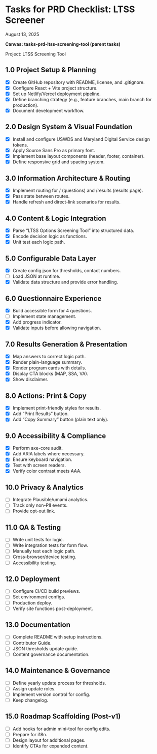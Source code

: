 # Tasks for PRD Checklist: LTSS Screener

<aside>

August 13, 2025 

**Canvas: tasks-prd-ltss-screening-tool (parent tasks)**

Project: LTSS Screening Tool

</aside>

## **1.0 Project Setup & Planning**

- [x]  Create GitHub repository with README, license, and .gitignore.
- [x]  Configure React + Vite project structure.
- [x]  Set up Netlify/Vercel deployment pipeline.
- [x]  Define branching strategy (e.g., feature branches, main branch for production).
- [x]  Document development workflow.

## **2.0 Design System & Visual Foundation**

- [x]  Install and configure USWDS and Maryland Digital Service design tokens.
- [x]  Apply Source Sans Pro as primary font.
- [x]  Implement base layout components (header, footer, container).
- [x]  Define responsive grid and spacing system.

## **3.0 Information Architecture & Routing**

- [x]  Implement routing for / (questions) and /results (results page).
- [x]  Pass state between routes.
- [x]  Handle refresh and direct-link scenarios for results.

## **4.0 Content & Logic Integration**

- [x]  Parse “LTSS Options Screening Tool” into structured data.
- [x]  Encode decision logic as functions.
- [x]  Unit test each logic path.

## **5.0 Configurable Data Layer**

- [x]  Create config.json for thresholds, contact numbers.
- [ ]  Load JSON at runtime.
- [x]  Validate data structure and provide error handling.

## **6.0 Questionnaire Experience**

- [x]  Build accessible form for 4 questions.
- [ ]  Implement state management.
- [x]  Add progress indicator.
- [x]  Validate inputs before allowing navigation.

## **7.0 Results Generation & Presentation**

- [x]  Map answers to correct logic path.
- [x]  Render plain-language summary.
- [x]  Render program cards with details.
- [x]  Display CTA blocks (MAP, SSA, VA).
- [x]  Show disclaimer.

## **8.0 Actions: Print & Copy**

- [x]  Implement print-friendly styles for results.
- [x]  Add “Print Results” button.
- [x]  Add “Copy Summary” button (plain text only).

## **9.0 Accessibility & Compliance**

- [x]  Perform axe-core audit.
- [x]  Add ARIA labels where necessary.
- [x]  Ensure keyboard navigation.
- [x]  Test with screen readers.
- [x]  Verify color contrast meets AAA.

## **10.0 Privacy & Analytics**

- [ ]  Integrate Plausible/umami analytics.
- [ ]  Track only non-PII events.
- [ ]  Provide opt-out link.

## **11.0 QA & Testing**

- [ ]  Write unit tests for logic.
- [ ]  Write integration tests for form flow.
- [ ]  Manually test each logic path.
- [ ]  Cross-browser/device testing.
- [ ]  Accessibility testing.

## **12.0 Deployment**

- [ ]  Configure CI/CD build previews.
- [ ]  Set environment configs.
- [ ]  Production deploy.
- [ ]  Verify site functions post-deployment.

## **13.0 Documentation**

- [ ]  Complete README with setup instructions.
- [ ]  Contributor Guide.
- [ ]  JSON thresholds update guide.
- [ ]  Content governance documentation.

## **14.0 Maintenance & Governance**

- [ ]  Define yearly update process for thresholds.
- [ ]  Assign update roles.
- [ ]  Implement version control for config.
- [ ]  Keep changelog.

## **15.0 Roadmap Scaffolding (Post-v1)**

- [ ]  Add hooks for admin mini-tool for config edits.
- [ ]  Prepare for i18n.
- [ ]  Design layout for additional pages.
- [ ]  Identify CTAs for expanded content.
